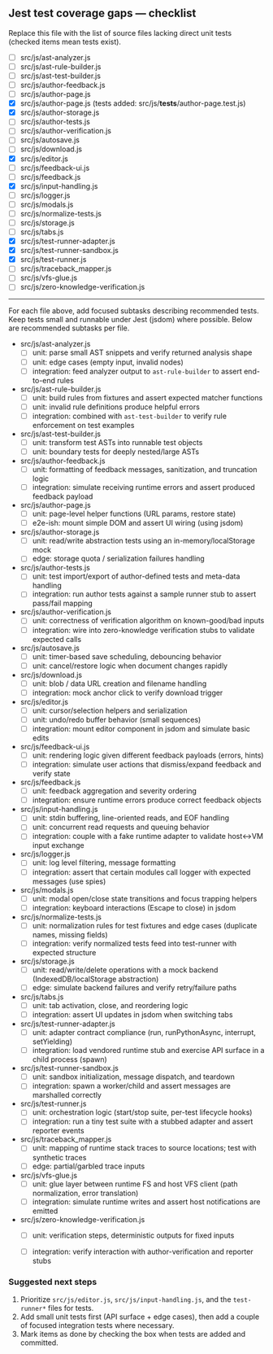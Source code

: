 ## Jest test coverage gaps — checklist

Replace this file with the list of source files lacking direct unit tests (checked items mean tests exist).

- [ ] src/js/ast-analyzer.js
- [ ] src/js/ast-rule-builder.js
- [ ] src/js/ast-test-builder.js
- [ ] src/js/author-feedback.js
- [ ] src/js/author-page.js
- [x] src/js/author-page.js  (tests added: src/js/__tests__/author-page.test.js)
- [x] src/js/author-storage.js
- [ ] src/js/author-tests.js
- [ ] src/js/author-verification.js
- [ ] src/js/autosave.js
- [ ] src/js/download.js
- [x] src/js/editor.js
- [ ] src/js/feedback-ui.js
- [ ] src/js/feedback.js
- [x] src/js/input-handling.js
- [ ] src/js/logger.js
- [ ] src/js/modals.js
- [ ] src/js/normalize-tests.js
- [ ] src/js/storage.js
- [ ] src/js/tabs.js
- [x] src/js/test-runner-adapter.js
- [x] src/js/test-runner-sandbox.js
- [x] src/js/test-runner.js
- [ ] src/js/traceback_mapper.js
- [ ] src/js/vfs-glue.js
- [ ] src/js/zero-knowledge-verification.js

---

For each file above, add focused subtasks describing recommended tests. Keep tests small and runnable under Jest (jsdom) where possible. Below are recommended subtasks per file.

- src/js/ast-analyzer.js
	- [ ] unit: parse small AST snippets and verify returned analysis shape
	- [ ] unit: edge cases (empty input, invalid nodes)
	- [ ] integration: feed analyzer output to `ast-rule-builder` to assert end-to-end rules

- src/js/ast-rule-builder.js
	- [ ] unit: build rules from fixtures and assert expected matcher functions
	- [ ] unit: invalid rule definitions produce helpful errors
	- [ ] integration: combined with `ast-test-builder` to verify rule enforcement on test examples

- src/js/ast-test-builder.js
	- [ ] unit: transform test ASTs into runnable test objects
	- [ ] unit: boundary tests for deeply nested/large ASTs

- src/js/author-feedback.js
	- [ ] unit: formatting of feedback messages, sanitization, and truncation logic
	- [ ] integration: simulate receiving runtime errors and assert produced feedback payload

- src/js/author-page.js
	- [ ] unit: page-level helper functions (URL params, restore state)
	- [ ] e2e-ish: mount simple DOM and assert UI wiring (using jsdom)

- src/js/author-storage.js
	- [ ] unit: read/write abstraction tests using an in-memory/localStorage mock
	- [ ] edge: storage quota / serialization failures handling

- src/js/author-tests.js
	- [ ] unit: test import/export of author-defined tests and meta-data handling
	- [ ] integration: run author tests against a sample runner stub to assert pass/fail mapping

- src/js/author-verification.js
	- [ ] unit: correctness of verification algorithm on known-good/bad inputs
	- [ ] integration: wire into zero-knowledge verification stubs to validate expected calls

- src/js/autosave.js
	- [ ] unit: timer-based save scheduling, debouncing behavior
	- [ ] unit: cancel/restore logic when document changes rapidly

- src/js/download.js
	- [ ] unit: blob / data URL creation and filename handling
	- [ ] integration: mock anchor click to verify download trigger

- src/js/editor.js
	- [ ] unit: cursor/selection helpers and serialization
	- [ ] unit: undo/redo buffer behavior (small sequences)
	- [ ] integration: mount editor component in jsdom and simulate basic edits

- src/js/feedback-ui.js
	- [ ] unit: rendering logic given different feedback payloads (errors, hints)
	- [ ] integration: simulate user actions that dismiss/expand feedback and verify state

- src/js/feedback.js
	- [ ] unit: feedback aggregation and severity ordering
	- [ ] integration: ensure runtime errors produce correct feedback objects

- src/js/input-handling.js
	- [ ] unit: stdin buffering, line-oriented reads, and EOF handling
	- [ ] unit: concurrent read requests and queuing behavior
	- [ ] integration: couple with a fake runtime adapter to validate host<->VM input exchange

- src/js/logger.js
	- [ ] unit: log level filtering, message formatting
	- [ ] integration: assert that certain modules call logger with expected messages (use spies)

- src/js/modals.js
	- [ ] unit: modal open/close state transitions and focus trapping helpers
	- [ ] integration: keyboard interactions (Escape to close) in jsdom

- src/js/normalize-tests.js
	- [ ] unit: normalization rules for test fixtures and edge cases (duplicate names, missing fields)
	- [ ] integration: verify normalized tests feed into test-runner with expected structure

- src/js/storage.js
	- [ ] unit: read/write/delete operations with a mock backend (IndexedDB/localStorage abstraction)
	- [ ] edge: simulate backend failures and verify retry/failure paths

- src/js/tabs.js
	- [ ] unit: tab activation, close, and reordering logic
	- [ ] integration: assert UI updates in jsdom when switching tabs

- src/js/test-runner-adapter.js
	- [ ] unit: adapter contract compliance (run, runPythonAsync, interrupt, setYielding)
	- [ ] integration: load vendored runtime stub and exercise API surface in a child process (spawn)

- src/js/test-runner-sandbox.js
	- [ ] unit: sandbox initialization, message dispatch, and teardown
	- [ ] integration: spawn a worker/child and assert messages are marshalled correctly

- src/js/test-runner.js
	- [ ] unit: orchestration logic (start/stop suite, per-test lifecycle hooks)
	- [ ] integration: run a tiny test suite with a stubbed adapter and assert reporter events

- src/js/traceback_mapper.js
	- [ ] unit: mapping of runtime stack traces to source locations; test with synthetic traces
	- [ ] edge: partial/garbled trace inputs

- src/js/vfs-glue.js
	- [ ] unit: glue layer between runtime FS and host VFS client (path normalization, error translation)
	- [ ] integration: simulate runtime writes and assert host notifications are emitted

- src/js/zero-knowledge-verification.js
	- [ ] unit: verification steps, deterministic outputs for fixed inputs
	- [ ] integration: verify interaction with author-verification and reporter stubs


### Suggested next steps

1. Prioritize `src/js/editor.js`, `src/js/input-handling.js`, and the `test-runner*` files for tests.
2. Add small unit tests first (API surface + edge cases), then add a couple of focused integration tests where necessary.
3. Mark items as done by checking the box when tests are added and committed.
